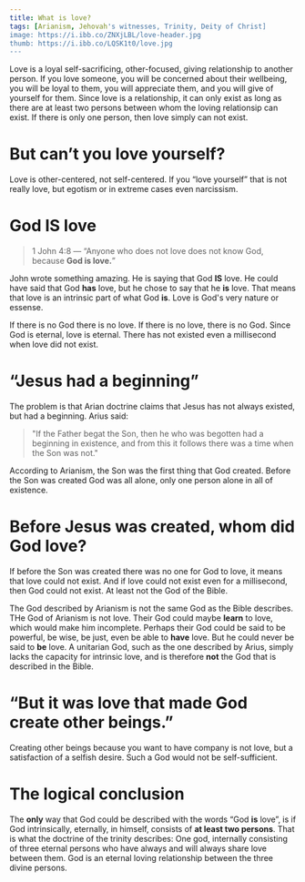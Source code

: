 ```yaml
---
title: What is love?
tags: [Arianism, Jehovah's witnesses, Trinity, Deity of Christ]
image: https://i.ibb.co/ZNXjLBL/love-header.jpg
thumb: https://i.ibb.co/LQSK1t0/love.jpg
---
```

Love is a loyal self-sacrificing, other-focused, giving relationship to another person. If you love someone, you will be concerned about their wellbeing, you will be loyal to them, you will appreciate them, and you will give of yourself for them. Since love is a relationship, it can only exist as long as there are at least two persons between whom the loving relationsip can exist. If there is only one person, then love simply can not exist. 

# But can’t you love yourself?

Love is other-centered, not self-centered. If you “love yourself” that is not really love, but egotism or in extreme cases even narcissism.

# God IS love

> 1 John 4:8 — “Anyone who does not love does not know God, because **God is love.**”

John wrote something amazing. He is saying that God **IS** love. He could have said that God **has** love, but he chose to say that he **is** love. That means that love is an intrinsic part of what God **is**. Love is God's very nature or essense. 

If there is no God there is no love. If there is no love, there is no God. Since God is eternal, love is eternal. There has not existed even a millisecond when love did not exist.

# “Jesus had a beginning”

The problem is that Arian doctrine claims that Jesus has not always existed, but had a beginning. Arius said:

> "If the Father begat the Son, then he who was begotten had a beginning in existence, and from this it follows there was a time when the Son was not."

According to Arianism, the Son was the first thing that God created. Before the Son was created God was all alone, only one person alone in all of existence.

# Before Jesus was created, whom did God love?

If before the Son was created there was no one for God to love, it means that love could not exist. And if love could not exist even for a millisecond, then God could not exist. At least not the God of the Bible.

The God described by Arianism is not the same God as the Bible describes. THe God of Arianism is not love. Their God could maybe **learn** to love, which would make him incomplete. Perhaps their God could be said to be powerful, be wise, be just, even be able to **have** love. But he could never be said to **be** love. A unitarian God, such as the one described by Arius, simply lacks the capacity for intrinsic love, and is therefore **not** the God that is described in the Bible.

# “But it was love that made God create other beings.”

Creating other beings because you want to have company is not love, but a satisfaction of a selfish desire. Such a God would not be self-sufficient.

# The logical conclusion

The **only** way that God could be described with the words “God **is** love”, is if God intrinsically, eternally, in himself, consists of **at least two persons**. That is what the doctrine of the trinity describes: One god, internally consisting of three eternal persons who have always and will always share love between them. God is an eternal loving relationship between the three divine persons.


